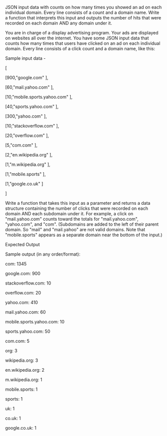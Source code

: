JSON input data with counts on how many times you showed an ad on each individual domain. Every line consists of a count and a domain name. Write a function that interprets this input and outputs the number of hits that were recorded on each domain AND any domain under it.


You are in charge of a display advertising program. Your ads are displayed on websites all over the internet. You have some JSON input data that counts how many times that users have clicked on an ad on each individual domain. Every line consists of a click count and a domain name, like this:



Sample input data -

[

  [900,"google.com"  ],

  [60,"mail.yahoo.com"  ],

  [10,"mobile.sports.yahoo.com"  ],

  [40,"sports.yahoo.com"  ],

  [300,"yahoo.com"  ],

  [10,"stackoverflow.com"  ],

  [20,"overflow.com"  ],

  [5,"com.com"  ],

  [2,"en.wikipedia.org"  ],

  [1,"m.wikipedia.org"  ],

  [1,"mobile.sports"  ],

  [1,"google.co.uk"  ]

]


Write a function that takes this input as a parameter and returns a data structure containing the number of clicks that were recorded on each domain AND each subdomain under it. For example, a click on "mail.yahoo.com" counts toward the totals for "mail.yahoo.com", "yahoo.com", and "com". (Subdomains are added to the left of their parent domain. So "mail" and "mail.yahoo" are not valid domains. Note that "mobile.sports" appears as a separate domain near the bottom of the input.)


Expected Output



Sample output (in any order/format):


com:                     1345

google.com:              900

stackoverflow.com:       10

overflow.com:            20

yahoo.com:               410

mail.yahoo.com:          60

mobile.sports.yahoo.com: 10

sports.yahoo.com:        50

com.com:                 5

org:                     3

wikipedia.org:           3

en.wikipedia.org:        2

m.wikipedia.org:         1

mobile.sports:           1

sports:                  1

uk:                      1

co.uk:                   1

google.co.uk:            1
